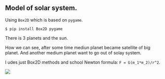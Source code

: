 ## Model of solar system.

Using `Box2D` which is based on `pygame`.

```
$ pip install Box2D pygame
```

There is 3 planets and the sun.

How we can see, after some time mediun planet became satellite of big planet. And another 
medium planet want to go out of solay system.

I udes just Box2D methods and school Newton formula: `F = G(m_1*m_2)/r^2`.

![](//solar_system.png/600x400)

